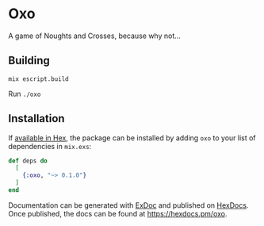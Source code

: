 # Oxo

A game of Noughts and Crosses, because why not...

## Building

`mix escript.build`

Run `./oxo`


## Installation

If [available in Hex](https://hex.pm/docs/publish), the package can be installed
by adding `oxo` to your list of dependencies in `mix.exs`:

```elixir
def deps do
  [
    {:oxo, "~> 0.1.0"}
  ]
end
```

Documentation can be generated with [ExDoc](https://github.com/elixir-lang/ex_doc)
and published on [HexDocs](https://hexdocs.pm). Once published, the docs can
be found at <https://hexdocs.pm/oxo>.


